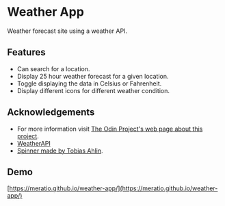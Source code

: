 # Weather App

Weather forecast site using a weather API.

## Features

- Can search for a location.
- Display 25 hour weather forecast for a given location.
- Toggle displaying the data in Celsius or Fahrenheit.
- Display different icons for different weather condition.

## Acknowledgements

- For more information visit [The Odin Project's web page about this project](https://www.theodinproject.com/lessons/node-path-javascript-weather-app/).
- [WeatherAPI](https://www.weatherapi.com/)
- [Spinner made by Tobias Ahlin](https://tobiasahlin.com/spinkit/).

## Demo

[https://meratio.github.io/weather-app/](https://meratio.github.io/weather-app/)
